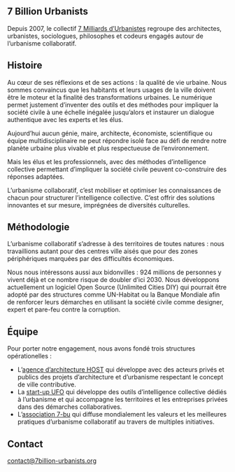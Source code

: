 <!--

---
title: 7 billion urbanists
description: le collectif 7 Milliards d’Urbanistes regroupe des architectes, urbanistes, sociologues, philosophes et codeurs engagés autour de l’urbanisme collaboratif.

---

-->

## 7 Billion Urbanists


Depuis 2007, le collectif [7 Milliards d’Urbanistes](http://www.7billion-urbanists.org) regroupe des architectes, urbanistes, sociologues, philosophes et codeurs engagés autour de l’urbanisme collaboratif.


## Histoire

Au cœur de ses réflexions et de ses actions : la qualité de vie urbaine. Nous sommes convaincus que les habitants et leurs usages de la ville doivent être le moteur et la finalité des transformations urbaines. Le numérique permet justement d’inventer des outils et des méthodes pour impliquer la société civile à une échelle inégalée jusqu’alors et instaurer un dialogue authentique avec les experts et les élus.

Aujourd’hui aucun génie, maire, architecte, économiste, scientifique ou équipe multidisciplinaire ne peut répondre isolé face au défi de rendre notre planète urbaine plus vivable et plus respectueuse de l’environnement.

Mais les élus et les professionnels, avec des méthodes d’intelligence collective permettant d’impliquer la société civile peuvent co-construire des réponses adaptées.

L’urbanisme collaboratif, c’est mobiliser et optimiser les connaissances de chacun pour structurer l’intelligence collective. C’est offrir des solutions innovantes et sur mesure, imprégnées de diversités culturelles.

## Méthodologie

L’urbanisme collaboratif s’adresse à des territoires de toutes natures : nous travaillions autant pour des centres ville aisés que pour des zones périphériques marquées par des difficultés économiques.

Nous nous intéressons aussi aux bidonvilles : 924 millions de personnes y vivent déjà et ce nombre risque de doubler d’ici 2030. Nous développons actuellement un logiciel Open Source (Unlimited Cities DIY) qui pourrait être adopté par des structures comme UN-Habitat ou la Banque Mondiale afin de renforcer leurs démarches en utilisant la société civile comme designer, expert et pare-feu contre la corruption.

## Équipe

Pour porter notre engagement, nous avons fondé trois structures opérationelles :
- L’[agence d’architecture HOST](http://www.host-architects.org) qui développe avec des acteurs privés et publics des projets d’architecture et d’urbanisme respectant le concept de ville contributive.
- La [start-up UFO](http://www.urbanfab.org/) qui développe des outils d’intelligence collective dédiés à l’urbanisme et qui accompagne les territoires et les entreprises privées dans des démarches collaboratives.
- L’[association 7-bu](http://www.7-bu.org/) qui diffuse mondialement les valeurs et les meilleures pratiques d’urbanisme collaboratif au travers de multiples initiatives.



## Contact

[contact@7billion-urbanists.org](mailto:contact@7billion-urbanists.org)

